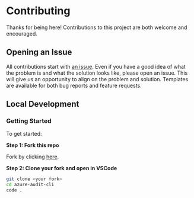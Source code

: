 # Contributing

Thanks for being here! Contributions to this project are both welcome and encouraged.

## Opening an Issue

All contributions start with [an issue](https://github.com/jpfulton/azure-audit-cli/issues/new/choose).
Even if you have a good idea of what the problem is and what the solution looks like,
please open an issue. This will give us an opportunity to align on the problem and solution.
Templates are available for both bug reports and feature requests.

## Local Development

### Getting Started

To get started:

**Step 1: Fork this repo**

Fork by clicking [here](https://github.com/jpfulton/azure-audit-cli/fork).

**Step 2: Clone your fork and open in VSCode**

```sh
git clone <your fork>
cd azure-audit-cli
code .
```
